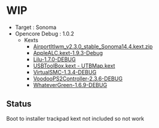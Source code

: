 # WIP
- Target : Sonoma
- Opencore Debug : 1.0.2
  - Kexts
    - [AirportItlwm_v2.3.0_stable_Sonoma14.4.kext.zip](https://github.com/OpenIntelWireless/itlwm/releases/download/v2.3.0/AirportItlwm_v2.3.0_stable_Sonoma14.4.kext.zip)
    - [AppleALC.kext-1.9.3-Debug](https://github.com/dortania/build-repo/releases/download/AppleALC-dfeb479/AppleALC-1.9.3-DEBUG.zip)
    - [Lilu-1.7.0-DEBUG](https://github.com/dortania/build-repo/releases/download/Lilu-42326bd/Lilu-1.7.0-DEBUG.zip)
    - [USBToolBox.kext - UTBMap.kext](https://github.com/USBToolBox/tool/releases/tag/0.2)
    - [VirtualSMC-1.3.4-DEBUG](https://github.com/dortania/build-repo/releases/download/VirtualSMC-c6da306/VirtualSMC-1.3.4-DEBUG.zip)
    - [VoodooPS2Controller-2.3.6-DEBUG](https://github.com/dortania/build-repo/releases/download/VoodooPS2-80e0171/VoodooPS2Controller-2.3.6-DEBUG.zip)
    - [WhateverGreen-1.6.9-DEBUG](https://github.com/dortania/build-repo/releases/download/WhateverGreen-9818f96/WhateverGreen-1.6.9-DEBUG.zip)
   
## Status
Boot to installer
trackpad kext not included so not work
